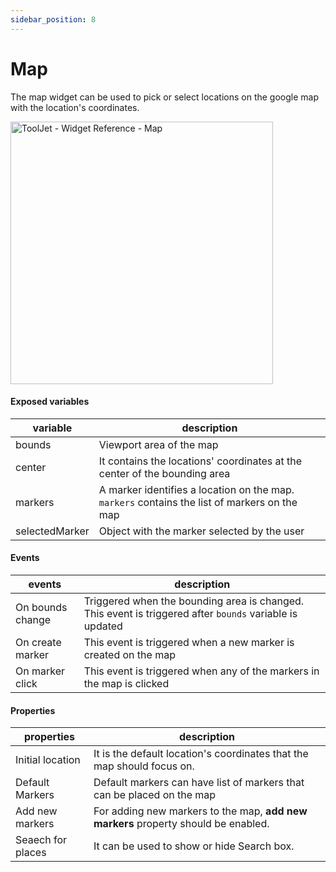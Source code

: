 ```yaml
---
sidebar_position: 8
---
```


# Map

The map widget can be used to pick or select locations on the google map with the location's coordinates.

<img class="screenshot-full" src="/img/widgets/map/map.gif" alt="ToolJet - Widget Reference - Map" height="420"/>

#### Exposed variables

| variable      | description |
| ----------- | ----------- |
| bounds      | Viewport area of the map |
| center      | It contains the locations' coordinates at the center of the bounding area |
| markers     | A marker identifies a location on the map. `markers` contains the list of markers on the map |
| selectedMarker | Object with the marker selected by the user |

#### Events

| events      | description |
| ----------- | ----------- |
| On bounds change | Triggered when the bounding area is changed. This event is triggered after `bounds` variable is updated |
| On create marker | This event is triggered when a new marker is created on the map |
| On marker click | This event is triggered when any of the markers in the map is clicked |

#### Properties

| properties      | description |
| ----------- | ----------- |
| Initial location | It is the default location's coordinates that the map should focus on. |
| Default Markers | Default markers can have list of markers that can be placed on the map |
| Add new markers | For adding new markers to the map, **add new markers** property should be enabled. |
| Seaech for places | It can be used to show or hide Search box. |